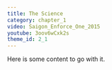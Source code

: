 ```yaml
---
title: The Science
category: chapter_1
video: Saigon_Enforce_One_2015
youtube: 3oov6wCxk2s
theme_id: 2_1
---
```


Here is some content to go with it.
